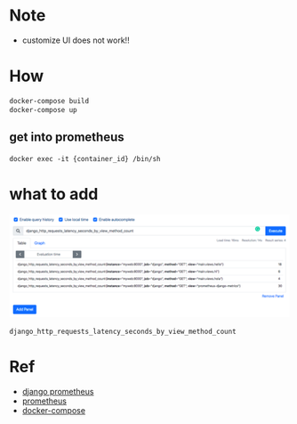 # Note
* customize UI does not work!!

# How 
```
docker-compose build
docker-compose up
```

## get into prometheus
```
docker exec -it {container_id} /bin/sh
```

# what to add
![method count](images/method_count.png)
```
django_http_requests_latency_seconds_by_view_method_count
```



# Ref
* [django prometheus](https://github.com/korfuri/django-prometheus)
* [prometheus](https://prometheus.io/docs/prometheus/latest/installation/)
* [docker-compose](https://github.com/vegasbrianc/prometheus/blob/master/docker-compose.yml)